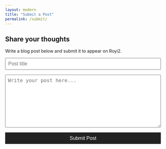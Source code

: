 ```yaml
---
layout: modern
title: "Submit a Post"
permalink: /submit/
---
```


<h2>Share your thoughts</h2>
<p>Write a blog post below and submit it to appear on Royi2.</p>

<form id="guest-post-form" style="display: flex; flex-direction: column; gap: 1rem; max-width: 600px;">
  <input type="text" name="title" placeholder="Post title" required style="padding: 0.5rem; font-size: 1rem;">
  <textarea name="body" placeholder="Write your post here..." required rows="8" style="padding: 0.5rem; font-size: 1rem;"></textarea>
  <button type="submit" style="padding: 0.6rem 1rem; background-color: #222; color: #fff; border: none; font-size: 1rem; cursor: pointer;">
    Submit Post
  </button>
</form>

<p id="response-message" style="margin-top: 1rem;"></p>

<script>
document.getElementById("guest-post-form").addEventListener("submit", async function(e) {
  e.preventDefault();
  const form = e.target;
  const title = form.title.value.trim();
  const body = form.body.value.trim();

  if (!title || !body) return;

  const response = await fetch("https://your-netlify-function-url.com/submit-post", {
    method: "POST",
    headers: { "Content-Type": "application/json" },
    body: JSON.stringify({ title, body })
  });

  const result = await response.json();
  document.getElementById("response-message").textContent = result.message || "Post submitted!";
});
</script>
